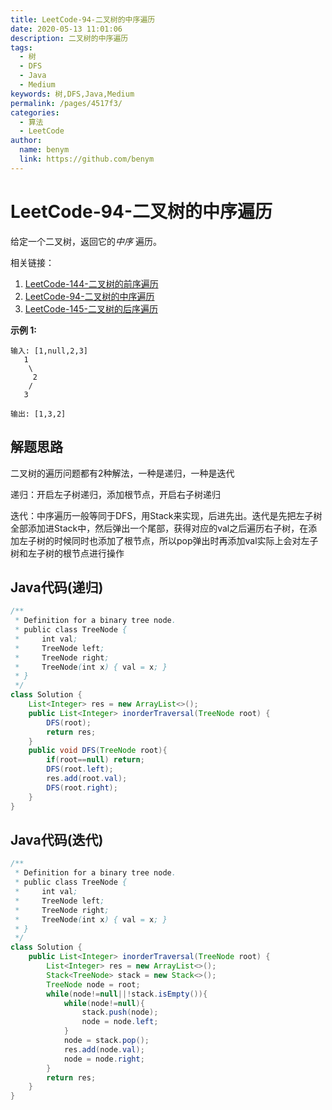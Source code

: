 ```yaml
---
title: LeetCode-94-二叉树的中序遍历
date: 2020-05-13 11:01:06
description: 二叉树的中序遍历
tags: 
  - 树
  - DFS
  - Java
  - Medium
keywords: 树,DFS,Java,Medium
permalink: /pages/4517f3/
categories: 
  - 算法
  - LeetCode
author: 
  name: benym
  link: https://github.com/benym
---
```


# LeetCode-94-二叉树的中序遍历

给定一个二叉树，返回它的*中序* 遍历。

相关链接：

1. [LeetCode-144-二叉树的前序遍历](https://cloud.benym.cn/benym-book/pages/3fd3f6/)
2. [LeetCode-94-二叉树的中序遍历](https://cloud.benym.cn/benym-book/pages/4517f3/#leetcode-94-%E4%BA%8C%E5%8F%89%E6%A0%91%E7%9A%84%E4%B8%AD%E5%BA%8F%E9%81%8D%E5%8E%86)
3. [LeetCode-145-二叉树的后序遍历](https://cloud.benym.cn/benym-book/pages/bc617d/#leetcode-145-%E4%BA%8C%E5%8F%89%E6%A0%91%E7%9A%84%E5%90%8E%E5%BA%8F%E9%81%8D%E5%8E%86)



**示例 1:**

```
输入: [1,null,2,3]
   1
    \
     2
    /
   3

输出: [1,3,2]
```

## 解题思路

二叉树的遍历问题都有2种解法，一种是递归，一种是迭代

递归：开启左子树递归，添加根节点，开启右子树递归

迭代：中序遍历一般等同于DFS，用Stack来实现，后进先出。迭代是先把左子树全部添加进Stack中，然后弹出一个尾部，获得对应的val之后遍历右子树，在添加左子树的时候同时也添加了根节点，所以pop弹出时再添加val实际上会对左子树和左子树的根节点进行操作

## Java代码(递归)

```java
/**
 * Definition for a binary tree node.
 * public class TreeNode {
 *     int val;
 *     TreeNode left;
 *     TreeNode right;
 *     TreeNode(int x) { val = x; }
 * }
 */
class Solution {
    List<Integer> res = new ArrayList<>();
    public List<Integer> inorderTraversal(TreeNode root) {
        DFS(root);
        return res;
    }
    public void DFS(TreeNode root){
        if(root==null) return;
        DFS(root.left);
        res.add(root.val);
        DFS(root.right);
    }
}
```

## Java代码(迭代)

```java
/**
 * Definition for a binary tree node.
 * public class TreeNode {
 *     int val;
 *     TreeNode left;
 *     TreeNode right;
 *     TreeNode(int x) { val = x; }
 * }
 */
class Solution {
    public List<Integer> inorderTraversal(TreeNode root) {
    	List<Integer> res = new ArrayList<>();
        Stack<TreeNode> stack = new Stack<>();
        TreeNode node = root;
        while(node!=null||!stack.isEmpty()){
            while(node!=null){
                stack.push(node);
                node = node.left;
            }
            node = stack.pop();
            res.add(node.val);
            node = node.right;
        }
        return res;
    }
}
```
